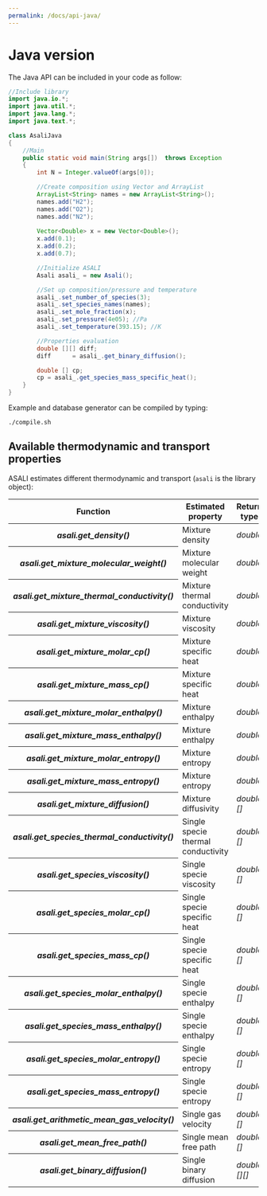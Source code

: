 ```yaml
---
permalink: /docs/api-java/
---
```


# **Java version**
The Java API can be included in your code as follow:  
```java
//Include library
import java.io.*; 
import java.util.*;
import java.lang.*;
import java.text.*;

class AsaliJava 
{   
    //Main
    public static void main(String args[])  throws Exception 
    { 
		int N = Integer.valueOf(args[0]);

        //Create composition using Vector and ArrayList
        ArrayList<String> names = new ArrayList<String>();
        names.add("H2");
        names.add("O2");
        names.add("N2");
        
        Vector<Double> x = new Vector<Double>();
        x.add(0.1);
        x.add(0.2);
        x.add(0.7);

		//Initialize ASALI
		Asali asali_ = new Asali();

        //Set up composition/pressure and temperature
        asali_.set_number_of_species(3);
        asali_.set_species_names(names);
        asali_.set_mole_fraction(x);
        asali_.set_pressure(4e05); //Pa 
        asali_.set_temperature(393.15); //K

        //Properties evaluation
        double [][] diff;
        diff      = asali_.get_binary_diffusion();

        double [] cp;
        cp = asali_.get_species_mass_specific_heat();
    }
}
```
Example and database generator can be compiled by typing:
```
./compile.sh
```
## **Available thermodynamic and transport properties**
ASALI estimates different thermodynamic and transport (`asali` is the library object):
<table class="table table-striped">
    <thead>
        <tr>
            <th scope="row">Function</th>
            <th>Estimated property</th>
            <th>Return type</th>
            <th>Unit dimension</th>
        </tr>
    </thead>
    <tbody>
        <tr> 
            <th scope="row"><b><i>asali.get_density()</i></b></th>
            <td>Mixture density</td>
            <td><i>double</i></td>
            <td>kg/m<sup>3</sup></td>
        </tr>
        <tr>
            <th scope="row"><b><i>asali.get_mixture_molecular_weight()</i></b></th>
            <td>Mixture molecular weight</td>
            <td><i>double</i></td>
            <td>g/mol</td>
        </tr>
        <tr>
            <th scope="row"><b><i>asali.get_mixture_thermal_conductivity()</i></b></th>
            <td>Mixture thermal conductivity</td>
            <td><i>double</i></td>
            <td>W/m/K</td>
        </tr>
        <tr>
            <th scope="row"><b><i>asali.get_mixture_viscosity()</i></b></th>
            <td>Mixture viscosity</td>
            <td><i>double</i></td>
            <td>Pa*s</td>
        </tr>
        <tr>
            <th scope="row"><b><i>asali.get_mixture_molar_cp()</i></b></th>
            <td>Mixture specific heat</td>
            <td><i>double</i></td>
            <td>J/kmol/K</td>
        </tr>
        <tr>
            <th scope="row"><b><i>asali.get_mixture_mass_cp()</i></b></th>
            <td>Mixture specific heat</td>
            <td><i>double</i></td>
            <td>J/kg/K</td>
        </tr>
        <tr>
            <th scope="row"><b><i>asali.get_mixture_molar_enthalpy()</i></b></th>
            <td>Mixture enthalpy</td>
            <td><i>double</i></td>
            <td>J/kmol</td>
        </tr>
        <tr>
            <th scope="row"><b><i>asali.get_mixture_mass_enthalpy()</i></b></th>
            <td>Mixture enthalpy</td>
            <td><i>double</i></td>
            <td>J/kg</td>
        </tr>
        <tr>
            <th scope="row"><b><i>asali.get_mixture_molar_entropy()</i></b></th>
            <td>Mixture entropy</td>
            <td><i>double</i></td>
            <td>J/kmol/K</td>
        </tr>
        <tr>
            <th scope="row"><b><i>asali.get_mixture_mass_entropy()</i></b></th>
            <td>Mixture entropy</td>
            <td><i>double</i></td>
            <td>J/kg/K</td>
        </tr>
        <tr>
            <th scope="row"><b><i>asali.get_mixture_diffusion()</i></b></th>
            <td>Mixture diffusivity</td>
            <td><i>double []</i></td>
            <td>m<sup>2</sup>/s</td>
        </tr>
        <tr>
            <th scope="row"><b><i>asali.get_species_thermal_conductivity()</i></b></th>
            <td>Single specie thermal conductivity</td>
            <td><i>double []</i></td>
            <td>W/m/K</td>
        </tr>
        <tr>
            <th scope="row"><b><i>asali.get_species_viscosity()</i></b></th>
            <td>Single specie viscosity</td>
            <td><i>double []</i></td>
            <td>Pa*s</td>
        </tr>
        <tr>
            <th scope="row"><b><i>asali.get_species_molar_cp()</i></b></th>
            <td>Single specie specific heat</td>
            <td><i>double []</i></td>
            <td>J/kmol/K</td>
        </tr>
        <tr>
            <th scope="row"><b><i>asali.get_species_mass_cp()</i></b></th>
            <td>Single specie specific heat</td>
            <td><i>double []</i></td>
            <td>J/kg/K</td>
        </tr>
        <tr>
            <th scope="row"><b><i>asali.get_species_molar_enthalpy()</i></b></th>
            <td>Single specie enthalpy</td>
            <td><i>double []</i></td>
            <td>J/kmol</td>
        </tr>
        <tr>
            <th scope="row"><b><i>asali.get_species_mass_enthalpy()</i></b></th>
            <td>Single specie enthalpy</td>
            <td><i>double []</i></td>
            <td>J/kg</td>
        </tr>
        <tr>
            <th scope="row"><b><i>asali.get_species_molar_entropy()</i></b></th>
            <td>Single specie entropy</td>
            <td><i>double []</i></td>
            <td>J/kmol/K</td>
        </tr>
        <tr>
            <th scope="row"><b><i>asali.get_species_mass_entropy()</i></b></th>
            <td>Single specie entropy</td>
            <td><i>double []</i></td>
            <td>J/kg/K</td>
        </tr>
        <tr>
            <th scope="row"><b><i>asali.get_arithmetic_mean_gas_velocity()</i></b></th>
            <td>Single gas velocity</td>
            <td><i>double []</i></td>
            <td>m/s</td>
        </tr>
        <tr>
            <th scope="row"><b><i>asali.get_mean_free_path()</i></b></th>
            <td>Single mean free path</td>
            <td><i>double []</i></td>
            <td>m</td>
        </tr>
        <tr>
            <th scope="row"><b><i>asali.get_binary_diffusion()</i></b></th>
            <td>Single binary diffusion</td>
            <td><i>double [][]</i></td>
            <td>m<sup>2</sup>/s</td>
        </tr>
    </tbody>
</table>
